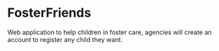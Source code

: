 # FosterFriends
Web application to help children in foster care, agencies will create an account to register any child they want.
